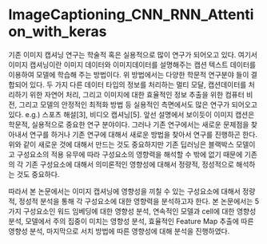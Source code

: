 # ImageCaptioning_CNN_RNN_Attention_with_keras

  기존 이미지 캡셔닝 연구는 학술적 혹은 실용적으로 많이 연구가 되어오고 있다. 여기서 이미지 캡셔닝이란 이미지 데이터와 이미지데이터를 설명해주는 캡션 텍스트 데이터를 이용하여 모델에 학습해 주는 방법이다. 위 방법에서는 다양한 학문적 연구분야 들이 결합되어 있다. 두 가지 다른 데이터 타입의 정보를 처리하는 멀티 모달, 캡션데이터를 처리하기 위한 자연어 처리, 그리고 이미지에 대한 효율적인 정보 추출을 위한 컴퓨터 비전, 그리고 모델의 안정적인 최적화 방법 등 실용적인 측면에서도 많은 연구가 되어오고 있다. e.g.) 스포츠 해설[3], 비디오 캡셔닝[5]. 앞선 설명에서 보이듯이 이미지 캡션은 학문적, 실용적으로 중요한 연구 분야이다. 그러나 기존 연구에서는 새로운 문제점을 찾아내서 연구를 하거나 기존 연구에 대해서 새로운 방법을 찾아서 연구를 진행하곤 한다. 위와 같이 새로운 것에 대해서 만드는 것도 중요하지만 기존 딥러닝은 블랙박스 모델이고 구성요소의 적용 유무에 따라 구성요소의 영향력을 해석할 수 밖에 없기 때문에 기존의 각 기존 구성요소에 대해서 의미론적인 영향성에 대해서 정량적, 정성적으로 해석하는 것도 중요하다. 

  따라서 본 논문에서는 이미지 캡셔닝에 영향성을 끼칠 수 있는 구성요소에 대해서 정량적,  정성적 분석을 통해 각 구성요소에 대한 영향력을 분석하고자 한다. 본 논문에서는 5가지 구성요소인 워드 임베딩에 대한 영향성 분석, 연속적인 모델과 cell에 대한 영향성 분석, 모델에서 주의 집중이 미치는 영향성 분석, 효율적인 Feature Map 추출에 따른 영향성 분석, 마지막으로 서치 방법에 따른 영향성에 대해 분석을 진행하였다.
